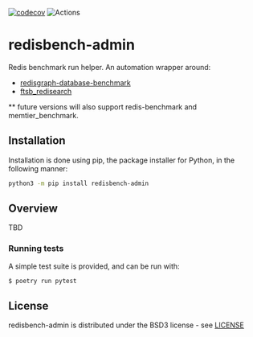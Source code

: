 [![codecov](https://codecov.io/gh/filipecosta90/redisbench-admin/branch/master/graph/badge.svg)](https://codecov.io/gh/filipecosta90/redisbench-admin)
![Actions](https://github.com/filipecosta90/redisbench-admin/workflows/Run%20Tests/badge.svg?branch=master)

# redisbench-admin
Redis benchmark run helper. An automation wrapper around:
- [redisgraph-database-benchmark](https://github.com/RedisGraph/graph-database-benchmark/tree/master/benchmark/redisgraph)
- [ftsb_redisearch](https://github.com/RediSearch/ftsb)

** future versions will also support redis-benchmark and memtier_benchmark.

## Installation

Installation is done using pip, the package installer for Python, in the following manner:

```bash
python3 -m pip install redisbench-admin
```

## Overview

TBD

### Running tests

A simple test suite is provided, and can be run with:

```sh
$ poetry run pytest
```

## License

redisbench-admin is distributed under the BSD3 license - see [LICENSE](LICENSE)
